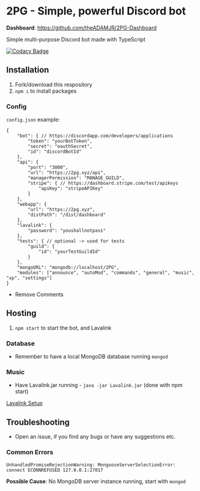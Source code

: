 # 2PG - Simple, powerful Discord bot
**Dashboard**: https://github.com/theADAMJR/2PG-Dashboard

Simple multi-purpose Discord bot made with TypeScript

[![Codacy Badge](https://api.codacy.com/project/badge/Grade/8d6c9610e0eb4ae5a4045ab3b92f80bc)](https://www.codacy.com/manual/ADAMJR/2PG?utm_source=github.com&amp;utm_medium=referral&amp;utm_content=theADAMJR/2PG&amp;utm_campaign=Badge_Grade)

## Installation
1) Fork/download this respository
2) `npm i` to install packages

### Config
`config.json` example:
```
{
    "bot": { // https://discordapp.com/developers/applications
        "token": "yourBotToken",
        "secret": "oauthSecret",
        "id": "discordBotId"
    },
    "api": {
        "port": "3000",
        "url": "https://2pg.xyz/api",
        "managerPermission": "MANAGE_GUILD",
        "stripe": { // https://dashboard.stripe.com/test/apikeys
            "apiKey": "stripeAPIKey"
        }
    },
    "webapp": {
        "url": "https://2pg.xyz",
        "distPath": "/dist/dashboard"
    },
    "lavalink": {
        "password": "youshallnotpass"
    },
    "tests": { // optional -> used for tests
        "guild": {
            "id": "yourTestGuildId"
        }
    },
    "mongoURL": "mongodb://localhost/2PG",
    "modules": ["announce", "autoMod", "commands", "general", "music", "xp", "settings"]
}
```
- Remove Comments


## Hosting
1) `npm start` to start the bot, and Lavalink

### Database
- Remember to have a local MongoDB database running `mongod`

### Music
- Have Lavalink.jar running - `java -jar Lavalink.jar` (done with npm start)

[Lavalink Setup](https://github.com/Frederikam/Lavalink#server-configuration)

## Troubleshooting
- Open an issue, if you find any bugs or have any suggestions etc.

### Common Errors
`UnhandledPromiseRejectionWarning: MongooseServerSelectionError: connect ECONNREFUSED 127.0.0.1:27017`

**Possible Cause**: No MongoDB server instance running, start with `mongod`
